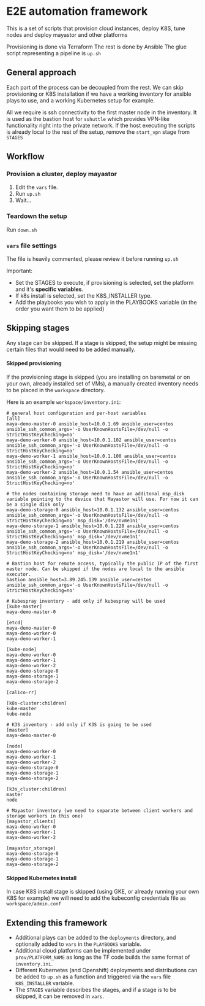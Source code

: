 # E2E automation framework

This is a set of scripts that provision cloud instances, deploy K8S, tune nodes and deploy mayastor and other platforms

Provisioning is done via Terraform
The rest is done by Ansible
The glue script representing a pipeline is `up.sh`

## General approach

Each part of the process can be decoupled from the rest. We can skip provisioning or K8S installation if we have a working inventory for ansible plays to use, and a working Kubernetes setup for example.

All we require is ssh connectivity to the first master node in the inventory. It is used as the bastion host for `sshuttle` which provides VPN-like functionality right into the private network. If the host executing the scripts is already local to the rest of the setup, remove the `start_vpn` stage from `STAGES`

## Workflow

### Provision a cluster, deploy mayastor

1. Edit the `vars` file.
2. Run `up.sh`
3. Wait...

### Teardown the setup

Run `down.sh`

### `vars` file settings

The file is heavily commented, please review it before running `up.sh`

Important:

- Set the STAGES to execute, if provisioning is selected, set the platform and it's __specific variables__.
- If k8s install is selected, set the K8S_INSTALLER type.
- Add the playbooks you wish to apply in the PLAYBOOKS variable (in the order you want them to be applied)

## Skipping stages

Any stage can be skipped. If a stage is skipped, the setup might be missing certain files that would need to be added manually.

#### Skipped provisioning

If the provisioning stage is skipped (you are installing on baremetal or on your own, already installed set of VMs), a manually created inventory needs to be placed in the `workspace` directory.

Here is an example `workspace/inventory.ini`:

```
# general host configuration and per-host variables
[all]
maya-demo-master-0 ansible_host=10.0.1.69 ansible_user=centos ansible_ssh_common_args='-o UserKnownHostsFile=/dev/null -o StrictHostKeyChecking=no'
maya-demo-worker-0 ansible_host=10.0.1.102 ansible_user=centos ansible_ssh_common_args='-o UserKnownHostsFile=/dev/null -o StrictHostKeyChecking=no'
maya-demo-worker-1 ansible_host=10.0.1.100 ansible_user=centos ansible_ssh_common_args='-o UserKnownHostsFile=/dev/null -o StrictHostKeyChecking=no'
maya-demo-worker-2 ansible_host=10.0.1.54 ansible_user=centos ansible_ssh_common_args='-o UserKnownHostsFile=/dev/null -o StrictHostKeyChecking=no'

# the nodes containing storage need to have an additonal msp_disk variable pointing to the device that Mayastor will use. For now it can be a single disk only
maya-demo-storage-0 ansible_host=10.0.1.132 ansible_user=centos ansible_ssh_common_args='-o UserKnownHostsFile=/dev/null -o StrictHostKeyChecking=no' msp_disk='/dev/nvme1n1'
maya-demo-storage-1 ansible_host=10.0.1.228 ansible_user=centos ansible_ssh_common_args='-o UserKnownHostsFile=/dev/null -o StrictHostKeyChecking=no' msp_disk='/dev/nvme1n1'
maya-demo-storage-2 ansible_host=10.0.1.219 ansible_user=centos ansible_ssh_common_args='-o UserKnownHostsFile=/dev/null -o StrictHostKeyChecking=no' msp_disk='/dev/nvme1n1'

# Bastion host for remote access, typically the public IP of the first master node. Can be skipped if the nodes are local to the ansible executor.
bastion ansible_host=3.89.245.139 ansible_user=centos ansible_ssh_common_args='-o UserKnownHostsFile=/dev/null -o StrictHostKeyChecking=no'

# Kubespray inventory - add only if kubespray will be used
[kube-master]
maya-demo-master-0

[etcd]
maya-demo-master-0
maya-demo-worker-0
maya-demo-worker-1

[kube-node]
maya-demo-worker-0
maya-demo-worker-1
maya-demo-worker-2
maya-demo-storage-0
maya-demo-storage-1
maya-demo-storage-2

[calico-rr]

[k8s-cluster:children]
kube-master
kube-node

# K3S inventory - add only if K3S is going to be used
[master]
maya-demo-master-0

[node]
maya-demo-worker-0
maya-demo-worker-1
maya-demo-worker-2
maya-demo-storage-0
maya-demo-storage-1
maya-demo-storage-2

[k3s_cluster:children]
master
node

# Mayastor inventory (we need to separate between client workers and storage workers in this one)
[mayastor_clients]
maya-demo-worker-0
maya-demo-worker-1
maya-demo-worker-2

[mayastor_storage]
maya-demo-storage-0
maya-demo-storage-1
maya-demo-storage-2

```

#### Skipped Kubernetes install

In case K8S install stage is skipped (using GKE, or already running your own K8S for example) we will need to add the kubeconfig credentials file as `workspace/admin.conf`

## Extending this framework

- Additional plays can be added to the `deployments` directory, and optionally added to `vars` in the `PLAYBOOKS` variable.
- Additional cloud platforms can be implemented under `prov/PLATFORM_NAME` as long as the TF code builds the same format of `inventory.ini`.
- Different Kubernetes (and Openshift) deployments and distributions can be added to `up.sh` as a function and triggered via the `vars` file `K8S_INSTALLER` variable.
- The `STAGES` variable describes the stages, and if a stage is to be skipped, it can be removed in `vars`.


